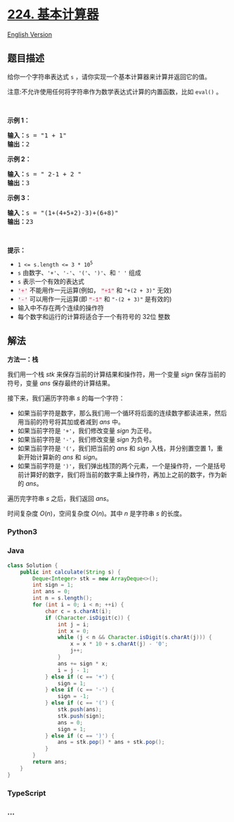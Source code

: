 # [224. 基本计算器](https://leetcode.cn/problems/basic-calculator)

[English Version](/solution/0200-0299/0224.Basic%20Calculator/README_EN.md)

## 题目描述

<!-- 这里写题目描述 -->

<p>给你一个字符串表达式 <code>s</code> ，请你实现一个基本计算器来计算并返回它的值。</p>

<p>注意:不允许使用任何将字符串作为数学表达式计算的内置函数，比如 <code>eval()</code> 。</p>

<p>&nbsp;</p>

<p><strong>示例 1：</strong></p>

<pre>
<strong>输入：</strong>s = "1 + 1"
<strong>输出：</strong>2
</pre>

<p><strong>示例 2：</strong></p>

<pre>
<strong>输入：</strong>s = " 2-1 + 2 "
<strong>输出：</strong>3
</pre>

<p><strong>示例 3：</strong></p>

<pre>
<strong>输入：</strong>s = "(1+(4+5+2)-3)+(6+8)"
<strong>输出：</strong>23
</pre>

<p>&nbsp;</p>

<p><strong>提示：</strong></p>

<ul>
	<li><code>1 &lt;= s.length &lt;= 3&nbsp;* 10<sup>5</sup></code></li>
	<li><code>s</code> 由数字、<code>'+'</code>、<code>'-'</code>、<code>'('</code>、<code>')'</code>、和 <code>' '</code> 组成</li>
	<li><code>s</code> 表示一个有效的表达式</li>
	<li><font color="#c7254e"><font face="Menlo, Monaco, Consolas, Courier New, monospace"><span style="font-size:12.6px"><span style="background-color:#f9f2f4">'+'</span></span></font></font> 不能用作一元运算(例如， <font color="#c7254e"><font face="Menlo, Monaco, Consolas, Courier New, monospace"><span style="font-size:12.6px"><span style="background-color:#f9f2f4">"+1"</span></span></font></font>&nbsp;和 <code>"+(2 + 3)"</code>&nbsp;无效)</li>
	<li><font color="#c7254e"><font face="Menlo, Monaco, Consolas, Courier New, monospace"><span style="font-size:12.6px"><span style="background-color:#f9f2f4">'-'</span></span></font></font> 可以用作一元运算(即 <font color="#c7254e"><font face="Menlo, Monaco, Consolas, Courier New, monospace"><span style="font-size:12.6px"><span style="background-color:#f9f2f4">"-1"</span></span></font></font>&nbsp;和 <code>"-(2 + 3)"</code>&nbsp;是有效的)</li>
	<li>输入中不存在两个连续的操作符</li>
	<li>每个数字和运行的计算将适合于一个有符号的 32位 整数</li>
</ul>

## 解法

<!-- 这里可写通用的实现逻辑 -->

**方法一：栈**

我们用一个栈 $stk$ 来保存当前的计算结果和操作符，用一个变量 $sign$ 保存当前的符号，变量 $ans$ 保存最终的计算结果。

接下来，我们遍历字符串 $s$ 的每一个字符：

-   如果当前字符是数字，那么我们用一个循环将后面的连续数字都读进来，然后用当前的符号将其加或者减到 $ans$ 中。
-   如果当前字符是 `'+'`，我们修改变量 $sign$ 为正号。
-   如果当前字符是 `'-'`，我们修改变量 $sign$ 为负号。
-   如果当前字符是 `'('`，我们把当前的 $ans$ 和 $sign$ 入栈，并分别置空置 1，重新开始计算新的 $ans$ 和 $sign$。
-   如果当前字符是 `')'`，我们弹出栈顶的两个元素，一个是操作符，一个是括号前计算好的数字，我们将当前的数字乘上操作符，再加上之前的数字，作为新的 $ans$。

遍历完字符串 $s$ 之后，我们返回 $ans$。

时间复杂度 $O(n)$，空间复杂度 $O(n)$。其中 $n$ 是字符串 $s$ 的长度。

<!-- tabs:start -->

### **Python3**

<!-- 这里可写当前语言的特殊实现逻辑 -->



### **Java**

<!-- 这里可写当前语言的特殊实现逻辑 -->

```java
class Solution {
    public int calculate(String s) {
        Deque<Integer> stk = new ArrayDeque<>();
        int sign = 1;
        int ans = 0;
        int n = s.length();
        for (int i = 0; i < n; ++i) {
            char c = s.charAt(i);
            if (Character.isDigit(c)) {
                int j = i;
                int x = 0;
                while (j < n && Character.isDigit(s.charAt(j))) {
                    x = x * 10 + s.charAt(j) - '0';
                    j++;
                }
                ans += sign * x;
                i = j - 1;
            } else if (c == '+') {
                sign = 1;
            } else if (c == '-') {
                sign = -1;
            } else if (c == '(') {
                stk.push(ans);
                stk.push(sign);
                ans = 0;
                sign = 1;
            } else if (c == ')') {
                ans = stk.pop() * ans + stk.pop();
            }
        }
        return ans;
    }
}
```









### **TypeScript**







### **...**

```

```


